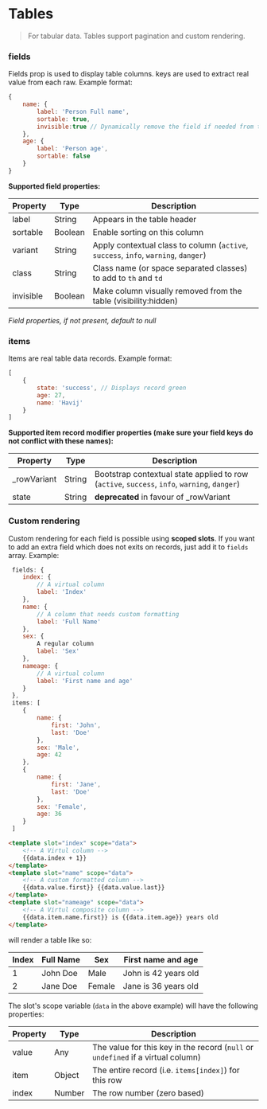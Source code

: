 # Tables

> For tabular data. Tables support pagination and custom rendering.

### fields
Fields prop is used to display table columns. 
keys are used to extract real value from each raw.
Example format:
```js
{
    name: {
        label: 'Person Full name',
        sortable: true,
        invisible:true // Dynamically remove the field if needed from the table.
    },
    age: {
        label: 'Person age',
        sortable: false
    }
}
```
**Supported field properties:**

| Property | Type | Description
| ---------| ---- | -----------
| label | String | Appears in the table header
| sortable | Boolean | Enable sorting on this column
| variant | String | Apply contextual class to column (`active`, `success`, `info`, `warning`, `danger`)
| class | String | Class name (or space separated classes) to add to `th` and `td`
| invisible | Boolean | Make column visually removed from the table (visibility:hidden)

*Field properties, if not present, default to null*

### items
Items are real table data records. Example format:

```js
[
    {
        state: 'success', // Displays record green 
        age: 27,
        name: 'Havij'
    }
]
```

**Supported item record modifier properties (make sure your field keys do not conflict with these names):**

| Property | Type | Description
| ---------| ---- | -----------
| _rowVariant | String | Bootstrap contextual state applied to row (`active`, `success`, `info`, `warning`, `danger`)
| state | String | **deprecated** in favour of _rowVariant


### Custom rendering
Custom rendering for each field is possible using **scoped slots**.
If you want to add an extra field which does not exits on records, just add it to `fields` array.  Example:

```js
 fields: {
    index: {
        // A virtual column
        label: 'Index'
    },
    name: {
        // A column that needs custom formatting
        label: 'Full Name'
    },
    sex: {
        A regular column
        label: 'Sex'
    },
    nameage: {
        // A virtual column
        label: 'First name and age'
    }
 },
 items: [
    {
        name: {
            first: 'John',
            last: 'Doe'
        },
        sex: 'Male',
        age: 42
    },
    {
        name: {
            first: 'Jane',
            last: 'Doe'
        },
        sex: 'Female',
        age: 36
    }
 ]
```

```html
<template slot="index" scope="data">
    <!-- A Virtul column -->
    {{data.index + 1}}
</template>
<template slot="name" scope="data">
    <!-- A custom formatted column -->
    {{data.value.first}} {{data.value.last}}
</template>
<template slot="nameage" scope="data">
    <!-- A Virtul composite column -->
    {{data.item.name.first}} is {{data.item.age}} years old
</template>
```

will render a table like so:

| Index | Full Name | Sex | First name and age
| ----- | --------- | --- | ------------------
| 1 | John Doe | Male | John is 42 years old
| 2 | Jane Doe | Female | Jane is 36 years old


The slot's scope variable (`data` in the above example) will have the following properties:

| Property | Type | Description
| -------- | ---- | -----------
| value | Any | The value for this key in the record (`null` or `undefined` if a virtual column)
| item | Object | The entire record (i.e. `items[index]`) for this row
| index | Number | The row number (zero based)
